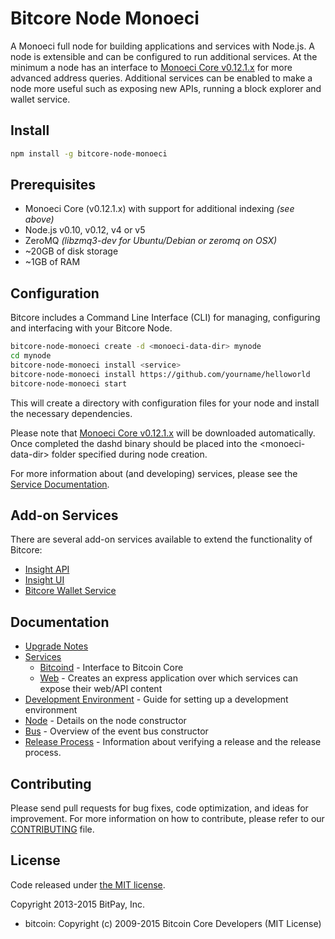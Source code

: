 Bitcore Node Monoeci
============

A Monoeci full node for building applications and services with Node.js. A node is extensible and can be configured to run additional services. At the minimum a node has an interface to [Monoeci Core v0.12.1.x](https://github.com/yoyae/monoeci/tree/v0.12.1.x) for more advanced address queries. Additional services can be enabled to make a node more useful such as exposing new APIs, running a block explorer and wallet service.

## Install

```bash
npm install -g bitcore-node-monoeci
```

## Prerequisites

- Monoeci Core (v0.12.1.x) with support for additional indexing *(see above)*
- Node.js v0.10, v0.12, v4 or v5
- ZeroMQ *(libzmq3-dev for Ubuntu/Debian or zeromq on OSX)*
- ~20GB of disk storage
- ~1GB of RAM

## Configuration

Bitcore includes a Command Line Interface (CLI) for managing, configuring and interfacing with your Bitcore Node.

```bash
bitcore-node-monoeci create -d <monoeci-data-dir> mynode
cd mynode
bitcore-node-monoeci install <service>
bitcore-node-monoeci install https://github.com/yourname/helloworld
bitcore-node-monoeci start
```

This will create a directory with configuration files for your node and install the necessary dependencies.

Please note that [Monoeci Core v0.12.1.x](https://github.com/yoyae/monoeci/tree/v0.12.1.x) will be downloaded automatically. Once completed the dashd binary should be placed into the &lt;monoeci-data-dir&gt; folder specified during node creation.

For more information about (and developing) services, please see the [Service Documentation](docs/services.md).

## Add-on Services

There are several add-on services available to extend the functionality of Bitcore:

- [Insight API](https://github.com/yoyae/insight-api-monoeci/tree/master)
- [Insight UI](https://github.com/yoyae/insight-ui-monoeci/tree/master)
- [Bitcore Wallet Service](https://github.com/yoyae/bitcore-wallet-service/tree/master)

## Documentation

- [Upgrade Notes](docs/upgrade.md)
- [Services](docs/services.md)
  - [Bitcoind](docs/services/bitcoind.md) - Interface to Bitcoin Core
  - [Web](docs/services/web.md) - Creates an express application over which services can expose their web/API content
- [Development Environment](docs/development.md) - Guide for setting up a development environment
- [Node](docs/node.md) - Details on the node constructor
- [Bus](docs/bus.md) - Overview of the event bus constructor
- [Release Process](docs/release.md) - Information about verifying a release and the release process.

## Contributing

Please send pull requests for bug fixes, code optimization, and ideas for improvement. For more information on how to contribute, please refer to our [CONTRIBUTING](https://github.com/bitpay/bitcore/blob/master/CONTRIBUTING.md) file.

## License

Code released under [the MIT license](https://github.com/bitpay/bitcore-node-monoeci/blob/master/LICENSE).

Copyright 2013-2015 BitPay, Inc.

- bitcoin: Copyright (c) 2009-2015 Bitcoin Core Developers (MIT License)
